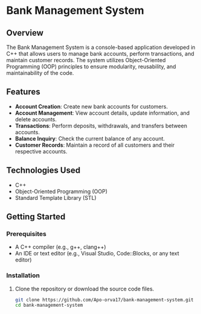 # Bank Management System

## Overview

The Bank Management System is a console-based application developed in C++ that allows users to manage bank accounts, perform transactions, and maintain customer records. The system utilizes Object-Oriented Programming (OOP) principles to ensure modularity, reusability, and maintainability of the code.

## Features

- **Account Creation**: Create new bank accounts for customers.
- **Account Management**: View account details, update information, and delete accounts.
- **Transactions**: Perform deposits, withdrawals, and transfers between accounts.
- **Balance Inquiry**: Check the current balance of any account.
- **Customer Records**: Maintain a record of all customers and their respective accounts.

## Technologies Used

- C++
- Object-Oriented Programming (OOP)
- Standard Template Library (STL)

## Getting Started

### Prerequisites

- A C++ compiler (e.g., g++, clang++)
- An IDE or text editor (e.g., Visual Studio, Code::Blocks, or any text editor)

### Installation

1. Clone the repository or download the source code files.
   ```bash
   git clone https://github.com/Apo-orva17/bank-management-system.git
   cd bank-management-system
